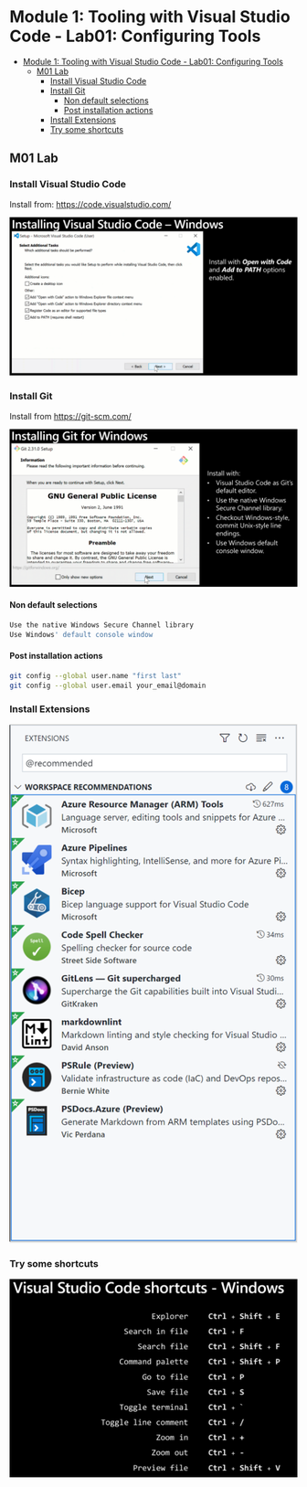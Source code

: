 # Module 1: Tooling with Visual Studio Code - Lab01: Configuring Tools

- [Module 1: Tooling with Visual Studio Code - Lab01: Configuring Tools](#module-1-tooling-with-visual-studio-code---lab01-configuring-tools)
  - [M01 Lab](#m01-lab)
    - [Install Visual Studio Code](#install-visual-studio-code)
    - [Install Git](#install-git)
      - [Non default selections](#non-default-selections)
      - [Post installation actions](#post-installation-actions)
    - [Install Extensions](#install-extensions)
    - [Try some shortcuts](#try-some-shortcuts)

## M01 Lab

### Install Visual Studio Code

Install from:
https://code.visualstudio.com/

![Installing VSCode](../../../../images/VSCode.png)

### Install Git

Install from
https://git-scm.com/

![Installing git](../../../../images/git.png)

#### Non default selections

```bash
Use the native Windows Secure Channel library
Use Windows' default console window
```

#### Post installation actions

```bash
git config --global user.name "first last"
git config --global user.email your_email@domain
```

### Install Extensions

![Installing Extensions](../../../../images/extensions.png)

### Try some shortcuts

![VSCode Shortcuts](../../../../images/shortcuts.png)
